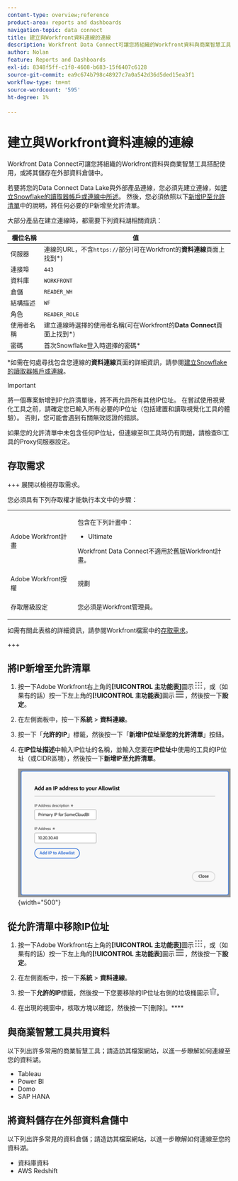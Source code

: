 ```yaml
---
content-type: overview;reference
product-area: reports and dashboards
navigation-topic: data connect
title: 建立與Workfront資料連線的連線
description: Workfront Data Connect可讓您將組織的Workfront資料與商業智慧工具搭配使用，或將其儲存在外部資料倉儲中。
author: Nolan
feature: Reports and Dashboards
exl-id: 8348f5ff-c1f8-4608-b683-15f6407c6128
source-git-commit: ea9c674b798c48927c7a0a542d36d5ded15ea3f1
workflow-type: tm+mt
source-wordcount: '595'
ht-degree: 1%

---
```


# 建立與Workfront資料連線的連線

Workfront Data Connect可讓您將組織的Workfront資料與商業智慧工具搭配使用，或將其儲存在外部資料倉儲中。

若要將您的Data Connect Data Lake與外部產品連線，您必須先建立連線，如[建立Snowflake的讀取器帳戶或連線中所述](/help/quicksilver/reports-and-dashboards/data-lake/create-a-reader-account.md)。 然後，您必須依照以下[新增IP至允許清單](#add-ips-to-the-allowlist)中的說明，將任何必要的IP新增至允許清單。

大部分產品在建立連線時，都需要下列資料湖相關資訊：

| 欄位名稱 | 值 |
|---------------|-------------|
| 伺服器 | 連線的URL，不含`https://`部分(可在Workfront的&#x200B;**資料連線**&#x200B;頁面上找到*) |
| 連接埠 | `443` |
| 資料庫 | `WORKFRONT` |
| 倉儲 | `READER_WH` |
| 結構描述 | `WF` |
| 角色 | `READER_ROLE` |
| 使用者名稱 | 建立連線時選擇的使用者名稱(可在Workfront的&#x200B;**Data Connect**&#x200B;頁面上找到*) |
| 密碼 | 首次Snowflake登入時選擇的密碼* |

*如需在何處尋找包含您連線的&#x200B;**資料連線**&#x200B;頁面的詳細資訊，請參閱[建立Snowflake的讀取器帳戶或連線](/help/quicksilver/reports-and-dashboards/data-lake/create-a-reader-account.md)。

>[!IMPORTANT]
>
>將一個專案新增到IP允許清單後，將不再允許所有其他IP位址。 在嘗試使用視覺化工具之前，請確定您已輸入所有必要的IP位址（包括建置和讀取視覺化工具的體驗）。 否則，您可能會遇到有關無效認證的錯誤。
>
>如果您的允許清單中未包含任何IP位址，但連線至BI工具時仍有問題，請檢查BI工具的Proxy伺服器設定。

## 存取需求

+++ 展開以檢視存取需求。

您必須具有下列存取權才能執行本文中的步驟：

<table style="table-layout:auto"> 
 <col> 
 <col> 
 <tbody> 
  <tr> 
   <td role="rowheader">Adobe Workfront計畫</td> 
   <td><p>包含在下列計畫中：</p>
    <ul>
        <li><p>Ultimate</p></li> 
    </ul>    
   <!--<p>Can be purchased as an add-on to the following plans:</p> 
    <ul>
        <li>Select</li> 
        <li>Prime</li>
    </ul>--> 
    <p>Workfront Data Connect不適用於舊版Workfront計畫。</p> 
   </td> </td> 
  </tr> 
  <tr> 
   <td role="rowheader">Adobe Workfront授權</td> 
   <td><p>規劃</p></td> 
  </tr> 
  <tr> 
   <td role="rowheader">存取層級設定</td> 
   <td> <p>您必須是Workfront管理員。</p></td> 
  </tr> 
 </tbody> 
</table>

如需有關此表格的詳細資訊，請參閱Workfront檔案中的[存取需求](/help/quicksilver/administration-and-setup/add-users/access-levels-and-object-permissions/access-level-requirements-in-documentation.md)。

+++

## 將IP新增至允許清單

1. 按一下Adobe Workfront右上角的&#x200B;**[!UICONTROL 主功能表]**&#x200B;圖示![主功能表](/help/_includes/assets/main-menu-icon.png)，或（如果有的話）按一下左上角的&#x200B;**[!UICONTROL 主功能表]**&#x200B;圖示![主功能表](/help/_includes/assets/main-menu-icon-left-nav.png)，然後按一下&#x200B;**設定**。

1. 在左側面板中，按一下&#x200B;**系統** > **資料連線**。

1. 按一下「**允許的IP**」標籤，然後按一下「**新增IP位址至您的允許清單**」按鈕。

1. 在&#x200B;**IP位址描述**&#x200B;中輸入IP位址的名稱，並輸入您要在&#x200B;**IP位址**&#x200B;中使用的工具的IP位址（或CIDR區塊），然後按一下&#x200B;**新增IP至允許清單**。

   ![新增IP位址](/help/quicksilver/reports-and-dashboards/data-lake/assets/add-IP-allowlist.png) {width="500"}

## 從允許清單中移除IP位址

1. 按一下Adobe Workfront右上角的&#x200B;**[!UICONTROL 主功能表]**&#x200B;圖示![主功能表](/help/_includes/assets/main-menu-icon.png)，或（如果有的話）按一下左上角的&#x200B;**[!UICONTROL 主功能表]**&#x200B;圖示![主功能表](/help/_includes/assets/main-menu-icon-left-nav.png)，然後按一下&#x200B;**設定**。

1. 在左側面板中，按一下&#x200B;**系統** > **資料連線**。

1. 按一下&#x200B;**允許的IP**&#x200B;標籤，然後按一下您要移除的IP位址右側的垃圾桶圖示![刪除圖示](/help/quicksilver/reports-and-dashboards/data-lake/assets/delete.png)。

1. 在出現的視窗中，核取方塊以確認，然後按一下[刪除]。****

## 與商業智慧工具共用資料

以下列出許多常用的商業智慧工具；請造訪其檔案網站，以進一步瞭解如何連線至您的資料湖。

* Tableau
* Power BI
* Domo
* SAP HANA

## 將資料儲存在外部資料倉儲中

以下列出許多常見的資料倉儲；請造訪其檔案網站，以進一步瞭解如何連線至您的資料湖。

* 資料庫資料
* AWS Redshift
